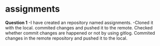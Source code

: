 # assignments
**Question 1**
  -I have created an repository named assignments.
   -Cloned it with the local.
commited changes and pushed it to the remote.
Checked whether commit changes are happened or not by using gitlog.
Commited changes in the remote repository and pushed it to the local.
